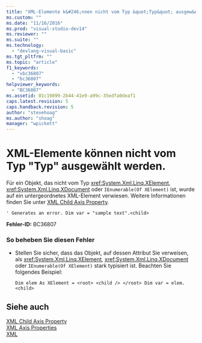 ```yaml
---
title: "XML-Elemente k&#246;nnen nicht vom Typ &quot;Typ&quot; ausgew&#228;hlt werden. | Microsoft Docs"
ms.custom: ""
ms.date: "11/16/2016"
ms.prod: "visual-studio-dev14"
ms.reviewer: ""
ms.suite: ""
ms.technology: 
  - "devlang-visual-basic"
ms.tgt_pltfrm: ""
ms.topic: "article"
f1_keywords: 
  - "vbc36807"
  - "bc36807"
helpviewer_keywords: 
  - "BC36807"
ms.assetid: 01c19899-2b44-41e9-a99c-35edfa0deaf1
caps.latest.revision: 5
caps.handback.revision: 5
author: "stevehoag"
ms.author: "shoag"
manager: "wpickett"
---
```

# XML-Elemente k&#246;nnen nicht vom Typ &quot;Typ&quot; ausgew&#228;hlt werden.
Für ein Objekt, das nicht vom Typ <xref:System.Xml.Linq.XElement>, <xref:System.Xml.Linq.XDocument> oder `IEnumerable(Of XElement)` ist, wurde auf ein untergeordnetes XML\-Element verwiesen. Weitere Informationen finden Sie unter [XML Child Axis Property](../../visual-basic/language-reference/xml-axis/xml-child-axis-property.md).  
  
```vb#  
' Generates an error. Dim var = "sample text".<child>  
```  
  
 **Fehler\-ID:** BC36807  
  
### So beheben Sie diesen Fehler  
  
-   Stellen Sie sicher, dass das Objekt, auf dessen Attribut Sie verweisen, als <xref:System.Xml.Linq.XElement>, <xref:System.Xml.Linq.XDocument> oder `IEnumerable(Of XElement)` stark typisiert ist. Beachten Sie folgendes Beispiel:  
  
    ```vb#  
    Dim elem As XElement = <root> <child /> </root> Dim var = elem.<child>  
    ```  
  
## Siehe auch  
 [XML Child Axis Property](../../visual-basic/language-reference/xml-axis/xml-child-axis-property.md)   
 [XML Axis Properties](../../visual-basic/language-reference/xml-axis/xml-axis-properties.md)   
 [XML](../../visual-basic/programming-guide/language-features/xml/index.md)